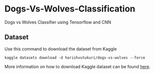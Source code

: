 # Dogs-Vs-Wolves-Classification
Dogs vs Wolves Classifier using Tensorflow and CNN

<h2>Dataset</h2>
Use this command to download the dataset from Kaggle 


```
kaggle datasets download -d harishvutukuri/dogs-vs-wolves --force
```

More information on how to download Kaggle dataset can be found <a href="https://www.kaggle.com/general/74235">here</a>.
